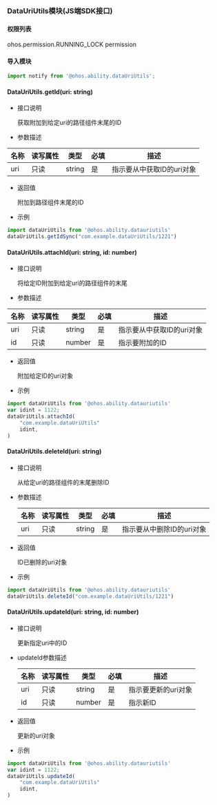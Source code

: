 ### DataUriUtils模块(JS端SDK接口)

#### 权限列表

ohos.permission.RUNNING_LOCK permission

#### 导入模块

```js
import notify from '@ohos.ability.dataUriUtils';
```

#### DataUriUtils.getId(uri: string)

- 接口说明

  获取附加到给定uri的路径组件末尾的ID

- 参数描述


| 名称 | 读写属性 | 类型   | 必填 | 描述                      |
| ---- | -------- | ------ | ---- | ------------------------- |
| uri  | 只读     | string | 是   | 指示要从中获取ID的uri对象 |

- 返回值

  附加到路径组件末尾的ID

- 示例

```js
import dataUriUtils from '@ohos.ability.datauriutils'
dataUriUtils.getIdSync("com.example.dataUriUtils/1221")
```



#### DataUriUtils.attachId(uri: string, id: number)  

- 接口说明

  将给定ID附加到给定uri的路径组件的末尾

- 参数描述


| 名称 | 读写属性 | 类型   | 必填 | 描述                      |
| ---- | -------- | ------ | ---- | ------------------------- |
| uri  | 只读     | string | 是   | 指示要从中获取ID的uri对象 |
| id   | 只读     | number | 是   | 指示要附加的ID            |

- 返回值

  附加给定ID的uri对象

- 示例

```js
import dataUriUtils from '@ohos.ability.datauriutils'
var idint = 1122;
dataUriUtils.attachId(
    "com.example.dataUriUtils"
	idint,
)
```



#### DataUriUtils.deleteId(uri: string)

- 接口说明

  从给定uri的路径组件的末尾删除ID

- 参数描述

  | 名称 | 读写属性 | 类型   | 必填 | 描述                      |
  | ---- | -------- | ------ | ---- | ------------------------- |
  | uri  | 只读     | string | 是   | 指示要从中删除ID的uri对象 |

- 返回值

  ID已删除的uri对象

- 示例

```js
import dataUriUtils from '@ohos.ability.datauriutils'
dataUriUtils.deleteId("com.example.dataUriUtils/1221")
```



#### DataUriUtils.updateId(uri: string, id: number) 

- 接口说明 

  更新指定uri中的ID

- updateId参数描述

  | 名称 | 读写属性 | 类型   | 必填 | 描述                |
  | ---- | -------- | ------ | ---- | ------------------- |
  | uri  | 只读     | string | 是   | 指示要更新的uri对象 |
  | id   | 只读     | number | 是   | 指示新ID            |

- 返回值

  更新的uri对象

- 示例

```js
import dataUriUtils from '@ohos.ability.datauriutils'
var idint = 1122;
dataUriUtils.updateId(
    "com.example.dataUriUtils"
	idint,
)
```

